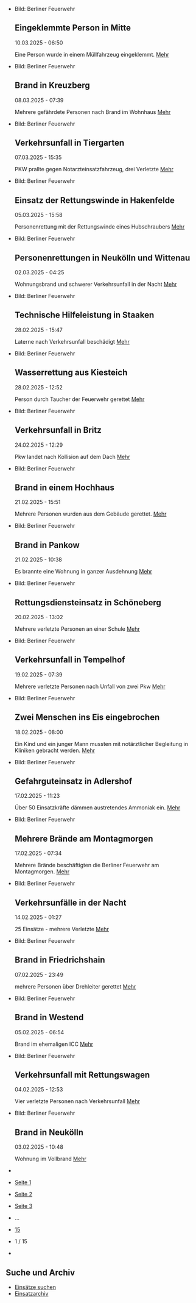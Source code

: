 * Bild: Berliner Feuerwehr

  Eingeklemmte Person in Mitte
  ----------

   10.03.2025 - 06:50

   Eine Person wurde in einem Müllfahrzeug eingeklemmt.
  [Mehr](https://www.berliner-feuerwehr.de/aktuelles/einsaetze/eingeklemmte-person-in-mitte-4810/)

* Bild: Berliner Feuerwehr

  Brand in Kreuzberg
  ----------

   08.03.2025 - 07:39

   Mehrere gefährdete Personen nach Brand im Wohnhaus
  [Mehr](https://www.berliner-feuerwehr.de/aktuelles/einsaetze/brand-in-kreuzberg-24-4809/)

* Bild: Berliner Feuerwehr

  Verkehrsunfall in Tiergarten
  ----------

   07.03.2025 - 15:35

   PKW prallte gegen Notarzteinsatzfahrzeug, drei Verletzte
  [Mehr](https://www.berliner-feuerwehr.de/aktuelles/einsaetze/verkehrsunfall-in-tiergarten-1-4808/)

* Bild: Berliner Feuerwehr

  Einsatz der Rettungswinde in Hakenfelde
  ----------

   05.03.2025 - 15:58

   Personenrettung mit der Rettungswinde eines Hubschraubers
  [Mehr](https://www.berliner-feuerwehr.de/aktuelles/einsaetze/einsatz-der-rettungswinde-in-hakenfelde-4807/)

* Bild: Berliner Feuerwehr

  Personenrettungen in Neukölln und Wittenau
  ----------

   02.03.2025 - 04:25

   Wohnungsbrand und schwerer Verkehrsunfall in der Nacht
  [Mehr](https://www.berliner-feuerwehr.de/aktuelles/einsaetze/personenrettungen-in-neukoelln-und-wittenau-4806/)

* Bild: Berliner Feuerwehr

  Technische Hilfeleistung in Staaken
  ----------

   28.02.2025 - 15:47

   Laterne nach Verkehrsunfall beschädigt
  [Mehr](https://www.berliner-feuerwehr.de/aktuelles/einsaetze/technische-hilfeleistungen-in-staaken-4805/)

* Bild: Berliner Feuerwehr

  Wasserrettung aus Kiesteich
  ----------

   28.02.2025 - 12:52

   Person durch Taucher der Feuerwehr gerettet
  [Mehr](https://www.berliner-feuerwehr.de/aktuelles/einsaetze/wasserrettung-aus-kiesteich-4804/)

* Bild: Berliner Feuerwehr

  Verkehrsunfall in Britz
  ----------

   24.02.2025 - 12:29

   Pkw landet nach Kollision auf dem Dach
  [Mehr](https://www.berliner-feuerwehr.de/aktuelles/einsaetze/verkehrsunfall-in-britz-2-4801/)

* Bild: Berliner Feuerwehr

  Brand in einem Hochhaus
  ----------

   21.02.2025 - 15:51

   Mehrere Personen wurden aus dem Gebäude gerettet.
  [Mehr](https://www.berliner-feuerwehr.de/aktuelles/einsaetze/brand-in-einem-hochhaus-4800/)

* Bild: Berliner Feuerwehr

  Brand in Pankow
  ----------

   21.02.2025 - 10:38

   Es brannte eine Wohnung in ganzer Ausdehnung
  [Mehr](https://www.berliner-feuerwehr.de/aktuelles/einsaetze/brand-in-pankow-7-4799/)

* Bild: Berliner Feuerwehr

  Rettungsdiensteinsatz in Schöneberg
  ----------

   20.02.2025 - 13:02

   Mehrere verletzte Personen an einer Schule
  [Mehr](https://www.berliner-feuerwehr.de/aktuelles/einsaetze/rettungsdiensteinsatz-in-schoeneberg-1-4798/)

* Bild: Berliner Feuerwehr

  Verkehrsunfall in Tempelhof
  ----------

   19.02.2025 - 07:39

   Mehrere verletzte Personen nach Unfall von zwei Pkw
  [Mehr](https://www.berliner-feuerwehr.de/aktuelles/einsaetze/verkehrsunfall-in-tempelhof-4797/)

* Bild: Berliner Feuerwehr

  Zwei Menschen ins Eis eingebrochen
  ----------

   18.02.2025 - 08:00

   Ein Kind und ein junger Mann mussten mit notärztlicher Begleitung in Kliniken gebracht werden.
  [Mehr](https://www.berliner-feuerwehr.de/aktuelles/einsaetze/zwei-menschen-ins-eis-eingebrochen-4796/)

* Bild: Berliner Feuerwehr

  Gefahrguteinsatz in Adlershof
  ----------

   17.02.2025 - 11:23

   Über 50 Einsatzkräfte dämmen austretendes Ammoniak ein.
  [Mehr](https://www.berliner-feuerwehr.de/aktuelles/einsaetze/gefahrguteinsatz-in-adlershof-4795/)

* Bild: Berliner Feuerwehr

  Mehrere Brände am Montagmorgen
  ----------

   17.02.2025 - 07:34

   Mehrere Brände beschäftigten die Berliner Feuerwehr am Montagmorgen.
  [Mehr](https://www.berliner-feuerwehr.de/aktuelles/einsaetze/mehrere-braende-am-montagmorgen-4794/)

* Bild: Berliner Feuerwehr

  Verkehrsunfälle in der Nacht
  ----------

   14.02.2025 - 01:27

   25 Einsätze - mehrere Verletzte
  [Mehr](https://www.berliner-feuerwehr.de/aktuelles/einsaetze/verkehrsunfaelle-in-der-nacht-4793/)

* Bild: Berliner Feuerwehr

  Brand in Friedrichshain
  ----------

   07.02.2025 - 23:49

   mehrere Personen über Drehleiter gerettet
  [Mehr](https://www.berliner-feuerwehr.de/aktuelles/einsaetze/brand-in-friedrichshain-7-4791/)

* Bild: Berliner Feuerwehr

  Brand in Westend
  ----------

   05.02.2025 - 06:54

   Brand im ehemaligen ICC
  [Mehr](https://www.berliner-feuerwehr.de/aktuelles/einsaetze/brand-in-westend-3-4789/)

* Bild: Berliner Feuerwehr

  Verkehrsunfall mit Rettungswagen
  ----------

   04.02.2025 - 12:53

   Vier verletzte Personen nach Verkehrsunfall
  [Mehr](https://www.berliner-feuerwehr.de/aktuelles/einsaetze/verkehrsunfall-mit-rettungswagen-4788/)

* Bild: Berliner Feuerwehr

  Brand in Neukölln
  ----------

   03.02.2025 - 10:48

   Wohnung im Vollbrand
  [Mehr](https://www.berliner-feuerwehr.de/aktuelles/einsaetze/brand-in-neukoelln-13-4784/)

* []()
* [Seite 1](https://www.berliner-feuerwehr.de/aktuelles/einsaetze/1/)
* [Seite 2](https://www.berliner-feuerwehr.de/aktuelles/einsaetze/2/)
* [Seite 3](https://www.berliner-feuerwehr.de/aktuelles/einsaetze/3/)
* …
* [15](https://www.berliner-feuerwehr.de/aktuelles/einsaetze/15/)
* 1 / 15
* [](https://www.berliner-feuerwehr.de/aktuelles/einsaetze/2/)

Suche und Archiv
----------

* [Einsätze suchen](https://www.berliner-feuerwehr.de/aktuelles/einsaetze/einsatzsuche/)
* [Einsatzarchiv](https://www.berliner-feuerwehr.de/aktuelles/einsaetze/einsatzarchiv/)
